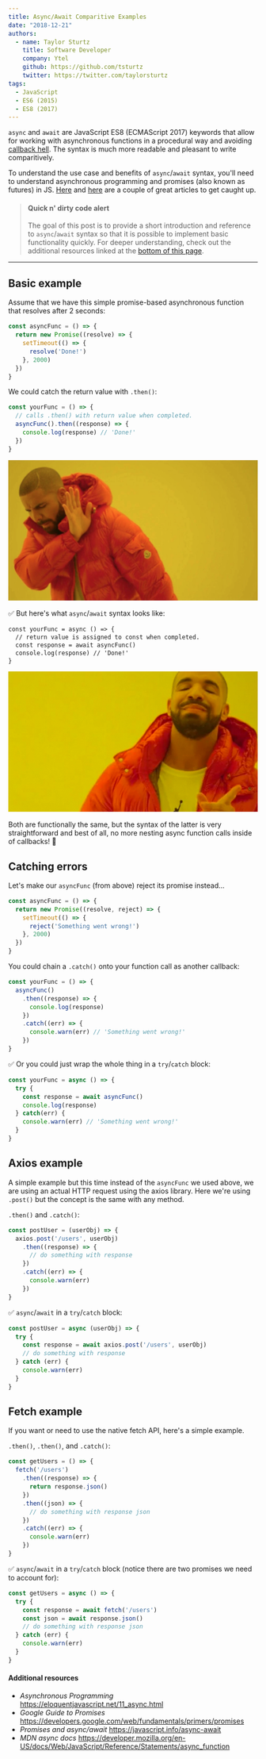 ```yaml
---
title: Async/Await Comparitive Examples
date: "2018-12-21"
authors:
  - name: Taylor Sturtz
    title: Software Developer
    company: Ytel
    github: https://github.com/tsturtz
    twitter: https://twitter.com/taylorsturtz
tags:
  - JavaScript
  - ES6 (2015)
  - ES8 (2017)
---
```

<span style="display: none">Async</span>`async` and <span style="display: none">await</span>`await` are JavaScript ES8 (ECMAScript 2017) keywords that allow for working with asynchronous functions in a procedural way and avoiding [callback hell](http://callbackhell.com/). The syntax is much more readable and pleasant to write comparitively.

To understand the use case and benefits of `async`/`await` syntax, you'll need to understand asynchronous
programming and promises (also known as futures) in JS.
[Here](https://eloquentjavascript.net/11_async.html) and
[here](https://developers.google.com/web/fundamentals/primers/promises) are a couple of great articles to get caught up.

> #### Quick n' dirty code alert
> The goal of this post is to provide a short introduction and reference to `async`/`await` syntax
> so that it is possible to implement basic functionality quickly.
> For deeper understanding, check out the additional resources linked at the [bottom of this page](#additional-resources).

---
## Basic example

Assume that we have this simple promise-based asynchronous function that resolves after 2 seconds:
```js
const asyncFunc = () => {
  return new Promise((resolve) => {
    setTimeout(() => {
      resolve('Done!')
    }, 2000)
  })
}
```
We could catch the return value with `.then()`:
```js
const yourFunc = () => {
  // calls .then() with return value when completed.
  asyncFunc().then((response) => {
    console.log(response) // 'Done!'
  })
}
```
!['Nah'](./drake-nah.jpg)

✅ But here's what `async`/`await` syntax looks like:
```js{1,3}
const yourFunc = async () => {
  // return value is assigned to const when completed.
  const response = await asyncFunc()
  console.log(response) // 'Done!'
}
```
!['Nah'](./drake-yeah.jpg)

Both are functionally the same, but the syntax of the latter is very straightforward and best of all, no more nesting async function calls inside of callbacks! 🎉
## Catching errors
Let's make our `asyncFunc` (from above) reject its promise instead...
```js
const asyncFunc = () => {
  return new Promise((resolve, reject) => {
    setTimeout(() => {
      reject('Something went wrong!')
    }, 2000)
  })
}
```
You could chain a `.catch()` onto your function call as another callback:
```js
const yourFunc = () => {
  asyncFunc()
    .then((response) => {
      console.log(response)
    })
    .catch((err) => {
      console.warn(err) // 'Something went wrong!'
    })
}
```
✅ Or you could just wrap the whole thing in a `try`/`catch` block:
```js
const yourFunc = async () => {
  try {
    const response = await asyncFunc()
    console.log(response)
  } catch(err) {
    console.warn(err) // 'Something went wrong!'
  }
}
```

## Axios example

A simple example but this time instead of the `asyncFunc` we used above, we are using an actual HTTP request using the axios library. Here we're using `.post()` but the concept is the same with any method.

`.then()` and `.catch()`:
```js
const postUser = (userObj) => {
  axios.post('/users', userObj)
    .then((response) => {
      // do something with response
    })
    .catch((err) => {
      console.warn(err)
    })
}
```
✅ `async`/`await` in a `try`/`catch` block:
```js
const postUser = async (userObj) => {
  try {
    const response = await axios.post('/users', userObj)
    // do something with response
  } catch (err) {
    console.warn(err)
  }
}
```

## Fetch example

If you want or need to use the native fetch API, here's a simple example.

`.then()`, `.then()`, and `.catch()`:
```js
const getUsers = () => {
  fetch('/users')
    .then((response) => {
      return response.json()
    })
    .then((json) => {
      // do something with response json
    })
    .catch((err) => {
      console.warn(err)
    })
}
```
✅ `async`/`await` in a `try`/`catch` block (notice there are two promises we need to account for):
```js
const getUsers = async () => {
  try {
    const response = await fetch('/users')
    const json = await response.json()
    // do something with response json
  } catch (err) {
    console.warn(err)
  }
}
```

#### Additional resources

- *Asynchronous Programming* https://eloquentjavascript.net/11_async.html
- *Google Guide to Promises* https://developers.google.com/web/fundamentals/primers/promises
- *Promises and async/await* https://javascript.info/async-await
- *MDN async docs* https://developer.mozilla.org/en-US/docs/Web/JavaScript/Reference/Statements/async_function

